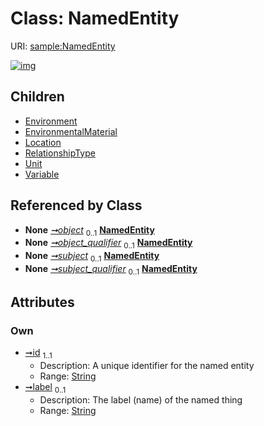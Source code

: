 
# Class: NamedEntity




URI: [sample:NamedEntity](http://w3id.org/ontogpt/environmental-sample/NamedEntity)


[![img](https://yuml.me/diagram/nofunky;dir:TB/class/[Variable],[Unit],[RelationshipType],[Triple]-%20object%200..1>[NamedEntity&#124;id:string;label:string%20%3F],[Triple]-%20object_qualifier%200..1>[NamedEntity],[Triple]-%20subject%200..1>[NamedEntity],[Triple]-%20subject_qualifier%200..1>[NamedEntity],[NamedEntity]^-[Variable],[NamedEntity]^-[Unit],[NamedEntity]^-[RelationshipType],[NamedEntity]^-[Location],[NamedEntity]^-[EnvironmentalMaterial],[NamedEntity]^-[Environment],[Triple],[Location],[EnvironmentalMaterial],[Environment])](https://yuml.me/diagram/nofunky;dir:TB/class/[Variable],[Unit],[RelationshipType],[Triple]-%20object%200..1>[NamedEntity&#124;id:string;label:string%20%3F],[Triple]-%20object_qualifier%200..1>[NamedEntity],[Triple]-%20subject%200..1>[NamedEntity],[Triple]-%20subject_qualifier%200..1>[NamedEntity],[NamedEntity]^-[Variable],[NamedEntity]^-[Unit],[NamedEntity]^-[RelationshipType],[NamedEntity]^-[Location],[NamedEntity]^-[EnvironmentalMaterial],[NamedEntity]^-[Environment],[Triple],[Location],[EnvironmentalMaterial],[Environment])

## Children

 * [Environment](Environment.md)
 * [EnvironmentalMaterial](EnvironmentalMaterial.md)
 * [Location](Location.md)
 * [RelationshipType](RelationshipType.md)
 * [Unit](Unit.md)
 * [Variable](Variable.md)

## Referenced by Class

 *  **None** *[➞object](triple__object.md)*  <sub>0..1</sub>  **[NamedEntity](NamedEntity.md)**
 *  **None** *[➞object_qualifier](triple__object_qualifier.md)*  <sub>0..1</sub>  **[NamedEntity](NamedEntity.md)**
 *  **None** *[➞subject](triple__subject.md)*  <sub>0..1</sub>  **[NamedEntity](NamedEntity.md)**
 *  **None** *[➞subject_qualifier](triple__subject_qualifier.md)*  <sub>0..1</sub>  **[NamedEntity](NamedEntity.md)**

## Attributes


### Own

 * [➞id](namedEntity__id.md)  <sub>1..1</sub>
     * Description: A unique identifier for the named entity
     * Range: [String](types/String.md)
 * [➞label](namedEntity__label.md)  <sub>0..1</sub>
     * Description: The label (name) of the named thing
     * Range: [String](types/String.md)
